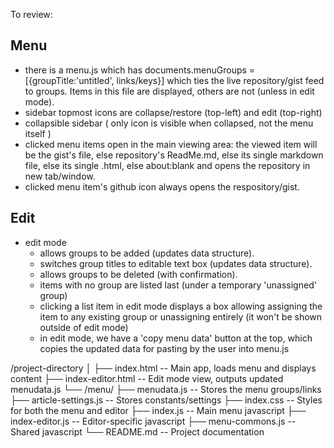 
To review: 

## Menu
- there is a menu.js which has documents.menuGroups = [{groupTitle:'untitled', links/keys}] which ties the live repository/gist feed to groups. Items in this file are displayed, others are not (unless in edit mode).
- sidebar topmost icons are collapse/restore (top-left) and edit (top-right)
- collapsible sidebar ( only icon is visible when collapsed, not the menu itself )
- clicked menu items open in the main viewing area: the viewed item will be the gist's file, else repository's ReadMe.md, else its single markdown file, else its single .html, else about:blank and opens the repository in new tab/window.
- clicked menu item's github icon always opens the respository/gist.

## Edit
- edit mode
    - allows groups to be added (updates data structure).
    - switches group titles to editable text box (updates data structure).
    - allows groups to be deleted (with confirmation).
    - items with no group are listed last (under a temporary 'unassigned' group)
    - clicking a list item in edit mode displays a box allowing assigning the item to any existing group or unassigning entirely (it won't be shown outside of edit mode)
    - in edit mode, we have a 'copy menu data' button at the top, which copies the updated data for pasting by the user into menu.js



/project-directory
│
├── index.html              -- Main app, loads menu and displays content
├── index-editor.html       -- Edit mode view, outputs updated menudata.js
└── /menu/
    ├── menudata.js         -- Stores the menu groups/links
    ├── article-settings.js -- Stores constants/settings
    ├── index.css           -- Styles for both the menu and editor
    ├── index.js            -- Main menu javascript
    ├── index-editor.js     -- Editor-specific javascript
    ├── menu-commons.js     -- Shared javascript
    └── README.md           -- Project documentation
